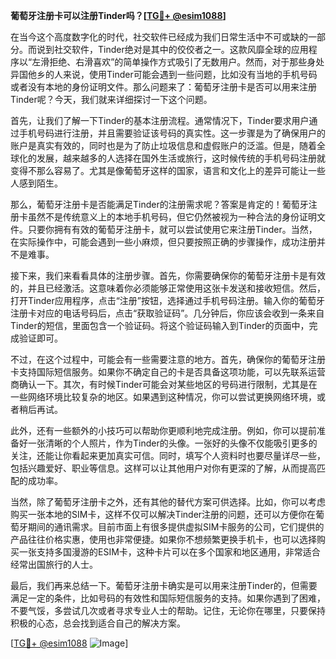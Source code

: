 **葡萄牙注册卡可以注册Tinder吗？[[TG💪+ @esim1088](https://t.me/s/esim1088)]**

在当今这个高度数字化的时代，社交软件已经成为我们日常生活中不可或缺的一部分。而说到社交软件，Tinder绝对是其中的佼佼者之一。这款风靡全球的应用程序以“左滑拒绝、右滑喜欢”的简单操作方式吸引了无数用户。然而，对于那些身处异国他乡的人来说，使用Tinder可能会遇到一些问题，比如没有当地的手机号码或者没有本地的身份证明文件。那么问题来了：葡萄牙注册卡是否可以用来注册Tinder呢？今天，我们就来详细探讨一下这个问题。

首先，让我们了解一下Tinder的基本注册流程。通常情况下，Tinder要求用户通过手机号码进行注册，并且需要验证该号码的真实性。这一步骤是为了确保用户的账户是真实有效的，同时也是为了防止垃圾信息和虚假账户的泛滥。但是，随着全球化的发展，越来越多的人选择在国外生活或旅行，这时候传统的手机号码注册就变得不那么容易了。尤其是像葡萄牙这样的国家，语言和文化上的差异可能让一些人感到陌生。

那么，葡萄牙注册卡是否能满足Tinder的注册需求呢？答案是肯定的！葡萄牙注册卡虽然不是传统意义上的本地手机号码，但它仍然被视为一种合法的身份证明文件。只要你拥有有效的葡萄牙注册卡，就可以尝试使用它来注册Tinder。当然，在实际操作中，可能会遇到一些小麻烦，但只要按照正确的步骤操作，成功注册并不是难事。

接下来，我们来看看具体的注册步骤。首先，你需要确保你的葡萄牙注册卡是有效的，并且已经激活。这意味着你必须能够正常使用这张卡发送和接收短信。然后，打开Tinder应用程序，点击“注册”按钮，选择通过手机号码注册。输入你的葡萄牙注册卡对应的电话号码后，点击“获取验证码”。几分钟后，你应该会收到一条来自Tinder的短信，里面包含一个验证码。将这个验证码输入到Tinder的页面中，完成验证即可。

不过，在这个过程中，可能会有一些需要注意的地方。首先，确保你的葡萄牙注册卡支持国际短信服务。如果你不确定自己的卡是否具备这项功能，可以先联系运营商确认一下。其次，有时候Tinder可能会对某些地区的号码进行限制，尤其是在一些网络环境比较复杂的地区。如果遇到这种情况，你可以尝试更换网络环境，或者稍后再试。

此外，还有一些额外的小技巧可以帮助你更顺利地完成注册。例如，你可以提前准备好一张清晰的个人照片，作为Tinder的头像。一张好的头像不仅能吸引更多的关注，还能让你看起来更加真实可信。同时，填写个人资料时也要尽量详尽一些，包括兴趣爱好、职业等信息。这样可以让其他用户对你有更深的了解，从而提高匹配的成功率。

当然，除了葡萄牙注册卡之外，还有其他的替代方案可供选择。比如，你可以考虑购买一张本地的SIM卡，这样不仅可以解决Tinder注册的问题，还可以方便你在葡萄牙期间的通讯需求。目前市面上有很多提供虚拟SIM卡服务的公司，它们提供的产品往往价格实惠，使用也非常便捷。如果你不想频繁更换手机卡，也可以选择购买一张支持多国漫游的ESIM卡，这种卡片可以在多个国家和地区通用，非常适合经常出国旅行的人士。

最后，我们再来总结一下。葡萄牙注册卡确实是可以用来注册Tinder的，但需要满足一定的条件，比如号码的有效性和国际短信服务的支持。如果你遇到了困难，不要气馁，多尝试几次或者寻求专业人士的帮助。记住，无论你在哪里，只要保持积极的心态，总会找到适合自己的解决方案。

[[TG💪+ @esim1088](https://t.me/s/esim1088) ![Image](https://i.postimg.cc/4NQfJmqS/Snipaste-2025-05-13-00-14-12.png)]